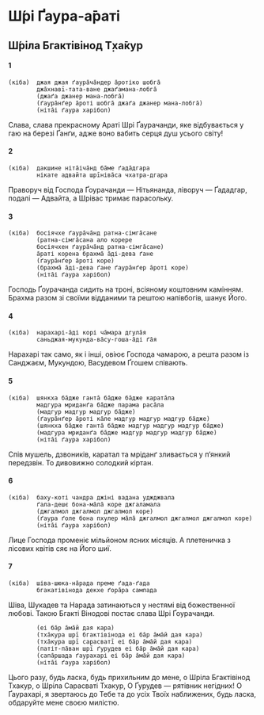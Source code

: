 # Ш́рі Ґаура-а̄раті

## Ш́ріла Бгактівінод Т̣ха̄кур

#### 1

    (кіба)  джая джая ґаура̄ча̄ндер а̄ротіко шобга̄
            джа̄хнавī-тата-ване джаґамана-лобга̄
            (джаґа джанер мана-лобга̄)
            (ґаура̄нґер а̄роті шобга̄ джаґа джанер мана-лобга̄)
            (ніта̄і ґаура харібол)

Слава, слава прекрасному Араті Шрі Ґаурачанди, яке відбувається у гаю на березі Ґанґи, адже воно вабить серця душ усього світу!

#### 2

    (кіба)  дакшине ніта̄іча̄нд ба̄ме ґада̄дгара
            нікате адвайта шрīніва̄са чхатра-дгара

Праворуч від Господа Ґоурачанди — Нітьянанда, ліворуч — Ґададгар, подалі — Адвайта, а Шрівас тримає парасольку.

#### 3

    (кіба)  босіячхе ґаура̄ча̄нд ратна-сімга̄сане
            (ратна-сімга̄сана ало корере
            босіячхен ґаура̄ча̄нд ратна-сімга̄сане)
            а̄раті корена брахма̄ а̄ді-дева ґане
            (ґаура̄нґер а̄роті коре)
            (брахма̄ а̄ді-дева ґане ґаура̄нґер а̄роті коре)
            (ніта̄і ґаура харібол)

Господь Ґоурачанда сидить на троні, всіяному коштовним камінням. Брахма разом зі своїми відданими та рештою напівбогів, шанує Його.

#### 4

    (кіба)  нарахарі-а̄ді корі ча̄мара дгула̄я
            саньджая-мукунда-ва̄су-гоша-а̄ді ґа̄я

Нарахарі так само, як і інші, овіює Господа чамарою, а решта разом із Санджаєм, Мукундою, Васудевом Ґгошем співають.

#### 5

    (кіба)  шянкха ба̄дже ганта̄ ба̄дже ба̄дже карата̄ла
            мадгура мриданґа ба̄дже парама раса̄ла
            (мадгур мадгур мадгур ба̄дже)
            (ґаура̄нґер а̄роті ка̄ле мадгур мадгур мадгур ба̄дже)
            (шянкха ба̄дже ганта̄ ба̄дже мадгур мадгур мадгур ба̄дже)
            (мадгура мриданґа ба̄дже мадгур мадгур мадгур ба̄дже)
            (ніта̄і ґаура харібол)


Спів мушель, дзвоників, каратал та мріданґ зливається у п’янкий передзвін. То дивовижно солодкий кіртан.

#### 6

    (кіба)  баху-коті чандра джіні вадана уджджвала
            ґала-дешє бона-ма̄ла̄ коре джгаламала
            (джгалмол джгалмол джгалмол коре)
            (ґаура ґоле бона пхулер ма̄ла̄ джгалмол джгалмол джгалмол коре)
            (ніта̄і ґаура харібол)

Лице Господа променіє мільйоном ясних місяців. А плетеничка з лісових квітів сяє на Його шиї. 

#### 7

    (кіба)  шіва-шюка-на̄рада преме ґада-ґада
            бгакатівінода декхе ґора̄ра сампада

Шіва, Шукадев та Нарада затинаються у нестямі від божественної любові. Такою Бгакті Вінодові постає слава Шрі Ґоурачанди.

            (еі ба̄р а̄ма̄й дая кара)
            (тха̄кура шрī бгактівінода еі ба̄р а̄ма̄й дая кара)
            (тха̄кура шрī сарасватī еі ба̄р а̄ма̄й дая кара)
            (патіт-па̄ван шрī ґурудев еі ба̄р а̄ма̄й дая кара)
            (сапа̄ршада ґаурахарі еі ба̄р а̄ма̄й дая кара)
            (ніта̄і ґаура харібол)

Цього разу, будь ласка, будь прихильним до мене, о Шріла Бгактівінод Тхакур, о Шріла Сарасваті Тхакур, О Ґурудев — рятівник негідних! О Ґаурахарі, я звертаюсь до Тебе та до усіх Твоїх наближених, будь ласка, обдаруйте мене своєю милістю.
